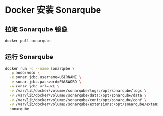 # Docker 安装 Sonarqube

## 拉取 Sonarqube 镜像

```bash
docker pull sonarqube
```

## 运行 Sonarqube

```bash
docker run -d --name sonarqube \
  -p 9000:9000 \
  -e sonar.jdbc.username=USERNAME \
  -e sonar.jdbc.password=PASSWORD \
  -e sonar.jdbc.url=URL \
  -v /var/lib/docker/volumes/sonarqube/logs:/opt/sonarqube/logs \
  -v /var/lib/docker/volumes/sonarqube/data:/opt/sonarqube/data \
  -v /var/lib/docker/volumes/sonarqube/conf:/opt/sonarqube/conf \
  -v /var/lib/docker/volumes/sonarqube/extensions:/opt/sonarqube/extensions \
  sonarqube
```
